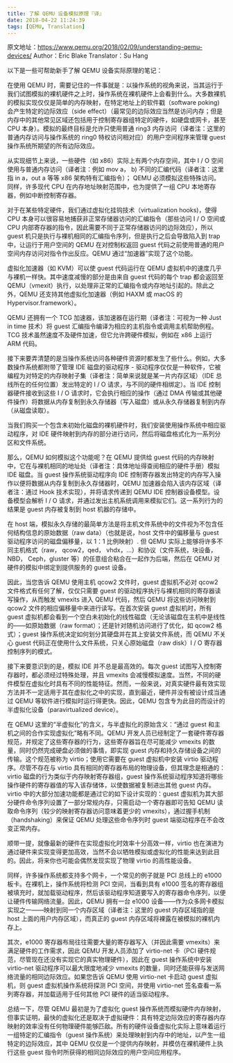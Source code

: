 ```yaml
---
title: 了解 QEMU 设备模拟原理『译』
date: 2018-04-22 11:24:39
tags: [QEMU, Translation]
---
```

原文地址：https://www.qemu.org/2018/02/09/understanding-qemu-devices/
Author：Eric Blake
Translator：Su Hang

以下是一些可帮助新手了解 QEMU 设备实际原理的笔记：

在使用 QEMU 时，需要记住的一件事就是：以操作系统的视角来说，当其运行于我们试图模拟的裸机硬件之上时，操作系统在裸机硬件上会看到什么。大多数裸机的模拟实现仅仅是简单的内存映射，在特定地址上的软件戳（software poking) 会产生特定的边际效应（side effect）（最常见的边际效应当然是访问内存；但是内存中的其他常见区域还包括用于控制寄存器组特定的硬件，如硬盘或网卡，甚至 CPU 本身）。模拟的最终目标是允许只使用普通 ring3 内存访问（译者注：这里的普通内存访问与操作系统的 ring0 特权访问相对应）的用户空间程序来管理 guest 操作系统所期望的所有边际效应。

从实现细节上来说，一些硬件（如 x86）实际上有两个内存空间，其中 I / O 空间使用与普通内存访问（译者注：例如 mov a， b) 不同的汇编代码（译者注：这里指 in a，out a 等等 x86 架构特有汇编指令）； QEMU 必须模拟这些特殊访问。同样，许多现代 CPU 在内存地址映射范围中，也为提供了一组 CPU 本地寄存器，例如中断控制寄存器。

对于在某些特定硬件，我们通过虚拟化挂钩技术（virtualization hooks)，使得 CPU 本身可以很容易地捕获非正常存储器访问的汇编指令（那些访问 I / O 空间或 CPU 内部寄存器的指令，因此需要不同于正常存储器访问的边际效应），所以 guest 机只是执行与裸机相同的汇编指令序列，但是执行之后会导致陷入到 trap 中，让运行于用户空间的 QEMU 在对控制权返回 guest 代码之前使用普通的用户空间内存访问对指令作出反应。QEMU 通过“加速器”实现了这个功能。

虚拟化加速器（如 KVM）可以使 guest 代码运行在 QEMU 虚拟机中的速度几乎与裸机一样快。其中速度减慢的部分是由来自 guest 代码的每个 trap 都会返回至 QEMU（vmexit）执行，以处理非正常的汇编指令或内存地址引起的。除此之外，QEMU 还支持其他虚拟化加速器（例如 HAXM 或 macOS 的 Hypervisor.framework）。

<!--more-->

QEMU 还拥有一个 TCG 加速器，该加速器在运行期（译者注：可视为一种 Just in time 技术）将 guest 汇编指令编译为相应的主机指令或调用主机帮助例程。TCG 技术虽然速度不及硬件加速，但它允许跨硬件模拟，例如在 x86 上运行 ARM 代码。

接下来要弄清楚的是当操作系统访问各种硬件资源时都发生了些什么。例如，大多数操作系统都附带了管理 IDE 磁盘的驱动程序 - 驱动程序仅仅是一种软件，它被编程为对特定的内存映射子集（译者注：简单来说就是某一片内存区域）（IDE 总线所在的任何位置）发出特定的 I / O 请求，与不同的硬件相绑定）。当 IDE 控制器硬件接收到这些 I / O 请求时，它会执行相应的操作（通过 DMA 传输或其他硬件操作）将数据从内存复制到永久存储器（写入磁盘）或从永久存储器复制到内存（从磁盘读取）。

当我们购买一个包含未初始化磁盘的裸机硬件时，我们安装使用操作系统中相应驱动程序，对 IDE 硬件映射到内存的部分进行访问，然后将磁盘格式化为一系列分区和文件系统。

那么，QEMU 如何模拟这个功能呢？在 QEMU 提供给 guest 代码的内存映射中，它在与裸机相同的地址处（译者注：具体地址得查阅相应的硬件手册）模拟 IDE 磁盘。当 guest 操作系统驱动程序向 IDE 控制寄存器发出特定的内存写入操作以便将数据从内存复制到永久存储器时，QEMU 加速器会陷入该内存区域（译者注：通过 Hook 技术实现），并将请求传递到 QEMU IDE 控制器设备模型。设备模型会解析 I / O 请求，并通过发出主机系统调用来模拟它们。这一系列行为的结果是 guest 内存被复制到 host 机器的存储中。

在 host 端，模拟永久存储的最简单方法是将主机文件系统中的文件视为不包含任何结构信息的原始数据（raw data）（也就是说，host 文件中的偏移量与 guest 驱动程序访问的磁盘偏移量，以 1：1 比例映射）. 但 QEMU 实际上能够将许多不同主机格式（raw， qcow2，qed， vhdx，...）和协议（文件系统，块设备， NBD， Ceph，gluster 等）的任意组合粘合在一起作为后端，然后在 QEMU 对硬件的模拟中绑定到提供服务的 guest 设备。

因此，当您告诉 QEMU 使用主机 qcow2 文件时，guest 虚拟机不必对 qcow2 文件格式有任何了解，仅仅只需要 guest 的驱动程序执行与裸机相同的寄存器读写操作，从而触发 vmexits 进入 QEMU 代码，然后 QEMU 将这些访问映射到 qcow2 文件的相应偏移量中来进行读写。在首次安装 guest 虚拟机时，所有 guest 虚拟机都会看到一个空白未初始化的线性磁盘（无论该磁盘在主机中是线性的——如原始数据（raw format）；还是针对随机访问进行了优化，如 qcow2 格式）；guest 操作系统决定如何划分其硬盘并在其上安装文件系统，而 QEMU 不关心 guest 代码正在使用什么文件系统，只关心原始磁盘（raw disk）I / O 寄存器控制序列的模式。

接下来要意识到的是，模拟 IDE 并不总是最高效的。每次 guest 试图写入控制寄存器时，都必须经过特殊处理，并且 vmexits 会减慢模拟速度。当然，不同的硬件模型在虚拟化时具有不同的性能特征。然而，一般来说，对真实硬件最有效实现方法并不一定适用于其在虚拟化之中的实现，直到最近，硬件并没有被设计成当通过 QEMU 等软件进行模拟时运行得更快。因此，QEMU 包含专为此目的而设计的半虚拟化设备（paravirtualized device）。

在 QEMU 这里的“半虚拟化”的含义，与半虚拟化的原始含义：“通过 guest 和主机之间的合作实现虚拟化”略有不同。QEMU 开发人员已经制定了一套硬件寄存器规范，并规定了这些寄存器的行为，这些寄存器旨在尽可能减少 vmexits 的数量，同时仍然完成硬盘必须做的事情，即实现 guest 内存和持久存储设备之间的传输。这个规范被称为 virtio；使用它需要在 guest 虚拟机中安装 virtio 驱动程序。尽管不存在与 virtio 具有相同的寄存器布局的物理设备，但其理念是相通的：virtio 磁盘的行为类似于内存映射寄存器组，guest 操作系统驱动程序知道将哪些操作硬件的寄存器值的写入该存储体，以使数据被复制进出其他 guest 内存。virtio 中的大部分加速功能都是通过它的如下设计实现的：guest 虚拟机为其大部分硬件命令序列设置了一部分常规内存，只需启动一个寄存器即可告知 QEMU 读取命令序列（较少的映射寄存器访问意味着更少的 vmexits），通过握手机制（handshaking）来保证 QEMU 处理这些命令序列时 guest 端驱动程序在不会改变正常内存。

顺带一提，就像最新的硬件在实现虚拟化时效率十分高效一样，virtio 也在演进为通过硬件来实现变得更加高效，当然不会以牺牲模拟或虚拟化的性能来达到此目的。因此，将来你也可能会偶然发现实现了物理 virtio 的高性能设备。

同样，许多操作系统都支持多个网卡，一个常见的例子就是 PCI 总线上的 e1000 板卡。在裸机上，操作系统将检测 PCI 空间，当看到具有 e1000 签名的寄存器组被填充时，就加载驱动程序，然后该驱动程序知道要写入的寄存器命令序列，以便让硬件传输网络流量。因此，QEMU 拥有一台 e1000 设备——作为众多网卡模拟实现之一——映射到同一个内存区域（译者注：这里的 guest 内存区域指的是 host 上面的用户内存区域），而真正的 guest 内存区域将裸露在被模拟的裸机内存上。

其次，e1000 寄存器布局往往需要大量的寄存器写入（并因此需要 vmexits）来满足硬件的工作需求，因此 QEMU 开发人员添加了 virtio-net 卡（PCI 硬件规范，尽管现在还没有实现它的真实物理硬件），因此在 guest 操作系统中安装 virtio-net 驱动程序可以最大限度地减少 vmexits 的数量，同时还能获得与发送网络流量的相同边际效应。如果您告诉 QEMU 使用 virtio-net 卡启动 guest 虚拟机，则 guest 虚拟机操作系统将探测 PCI 空间，并使用 virtio-net 签名查看一系列寄存器，并加载适用于任何其他 PCI 硬件的适当驱动程序。

总结一下，尽管 QEMU 最初是为了虚拟化 guest 操作系统而模拟硬件内存映射，但事实证明，最快的虚拟化还是取决于虚拟硬件：具有特定边际效应的寄存器内存映射的效率没有任何物理硬件能够匹敌。所有的硬件设备虚拟化实际上意味着运行一组特定的汇编指令（guest 操作系统）来处理映射到内存中的地址，以产生一组特定的边际效应，其中 QEMU 仅仅是一个提供内存映射，并模仿在裸机硬件上执行这些 guest 指令时所获得的相同边际效应的用户空间应用程序。
